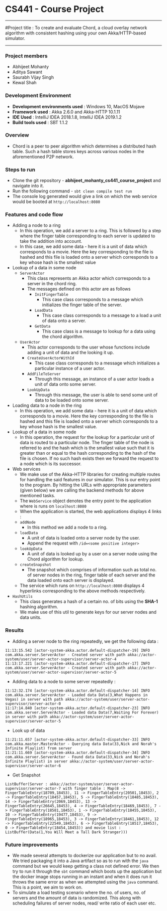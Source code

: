 # CS441 - Course Project

---
#Project title :  To create and evaluate Chord, a cloud overlay network algorithm with consistent hashing using your own Akka/HTTP-based simulator.

---
### Project members
* Abhijeet Mohanty
* Aditya Sawant
* Saurabh Vijay Singh
* Kewal Shah

### Development Environment
* **Development environments used** : Windows 10, MacOS Mojave
* **Framework used** :  Akka 2.6.0 and Akka-HTTP 10.1.11
* **IDE Used** : IntelliJ IDEA 2018.1.8, IntelliJ IDEA 2019.1.2
* **Build tools used** : SBT 1.1.2

### Overview
* Chord is a peer to peer algorithm which determines a distributed hash table. Such a hash table stores keys across various nodes in the aforementioned P2P network.

### Steps to run
* Clone the git repository - **abhijeet_mohanty_cs441_course_project** and navigate into it.
* Run the following command - `sbt clean compile test run`
* The console log generated would give a link on which the web service would be booted at `http://localhost:8080`

### Features and code flow

* Adding a node to a ring
    - In this operation, we add a server to a ring. This is followed by a step where the finger table corresponding to each server is updated to take the addition into account.
    - In this case, we add some data - here it is a unit of data which corresponds to a movie. Here the key corresponding to the file is hashed and this file is loaded onto a server which corresponds to a key whose hash is the smallest value 
* Lookup of a data in some node
    - `ServerActor`
        * This class represents an Akka actor which corresponds to a server in the chord ring.
        * The messages defined on this actor are as follows
            * `InitFingerTable`
                * This case class corresponds to a message which initializes the finger table of the server.
            * `LoadData`
                * This case class corresponds to a message to a load a unit of data onto a server.
            * `GetData`
                * This case class is a message to lookup for a data using the chord algorithm.
    - `UserActor`
        * This actor corresponds to the user whose functions include adding a unit of data and the looking it up.
        * `CreateUserActorWithId`
            * This case class corresponds to a message which initializes a particular instance of a user actor.
        * `AddFileToServer`
            * Through this message, an instance of a user actor loads a unit of data onto some server.
        * `LookUpData`
            * Through this message, the user is able to send some unit of data to be loaded onto some server.
* Loading data to a node in the ring
    * In this operation, we add some data - here it is a unit of data which corresponds to a movie. Here the key corresponding to the file is hashed and this file is loaded onto a server which corresponds to a key whose hash is the smallest value.
* Lookup of a data in some node 
    * In this operation, the request for the lookup for a particular unit of data is routed to a particular node. The finger table of the node is referred to and the hash which is the smallest value such that it is greater than or equal to the hash corresponding to the hash of the file is chosen. If no such hash exists then we forward the request to a node which is its successor.
* Web services
    * We make use of the Akka-HTTP libraries for creating multiple routes for handling the said features in our simulator. This is our entry point to the program. By hitting the URLs with appropriate parameters (given below) we are calling the backend methods for above mentioned tasks.
    * The `WebService` object denotes the entry point to the application where is runs on `localhost:8080`
    * When the application is started, the web applications displays 4 links :
    * `addNode`
        *   In this method we add a node to a ring.
    * `loadData`
        * A unit of data is loaded onto a server node  by the user.
        * Append the request with `/id=<some positive integer>`
    * `lookUpData`
        * A unit of data is looked up by a user on a server node using the Chord algorithm for lookup.
    * `createSnapshot`
        * The snapshot which comprises of information such as total no. of server nodes in the ring, finger table of each server and the data loaded onto each server is displayed.
    * The service which runs on `http://localhost:8080` displays 4 hyperlinks corresponding to the above methods respectively. 
* `HashUtils`
    *  This class generates a hash of a certain no. of bits using the **SHA-1** hashing algorithm. 
    *  We make use of this util to generate keys for our server nodes and data units.

### Results

* Adding a server node to the ring repeatedly, we get the following data :
```
11:13:15.542 [actor-system-akka.actor.default-dispatcher-19] INFO com.akka.server.ServerActor - Created server with path akka://actor-system/user/server-actor-supervisor/server-actor-4
11:13:17.221 [actor-system-akka.actor.default-dispatcher-17] INFO com.akka.server.ServerActor - Created server with path akka://actor-system/user/server-actor-supervisor/server-actor-5
```
* Adding data to a node to some server repeatedly :
```
11:12:32.174 [actor-system-akka.actor.default-dispatcher-14] INFO com.akka.server.ServerActor - Loaded data Data(3,What Happens in Vegas) in server with path akka://actor-system/user/server-actor-supervisor/server-actor-0
11:17:14.840 [actor-system-akka.actor.default-dispatcher-23] INFO com.akka.server.ServerActor - Loaded data Data(7,Waiting For Forever) in server with path akka://actor-system/user/server-actor-supervisor/server-actor-5
```

* Look up of data
```
11:21:11.657 [actor-system-akka.actor.default-dispatcher-33] INFO com.akka.master.MasterActor - Querying data Data(33,Nick and Norah's Infinite Playlist) from server
11:21:11.669 [actor-system-akka.actor.default-dispatcher-34] INFO com.akka.server.ServerActor - Found data Data(33,Nick and Norah's Infinite Playlist) in server akka://actor-system/user/server-actor-supervisor/server-actor-6
```

* Get Snapshot
```
ListBuffer(Server : akka://actor-system/user/server-actor-supervisor/server-actor-7 with finger table : Map(8 -> FingerTableEntry(18709,18453), 11 -> FingerTableEntry(20501,18453), 2 -> FingerTableEntry(18457,18453), 5 -> FingerTableEntry(18485,18453), 14 -> FingerTableEntry(2069,18453), 13 -> FingerTableEntry(26645,18453), 4 -> FingerTableEntry(18469,18453), 7 -> FingerTableEntry(18581,18453), 1 -> FingerTableEntry(18455,18453), 10 -> FingerTableEntry(19477,18453), 9 -> FingerTableEntry(18965,18453), 3 -> FingerTableEntry(18461,18453), 12 -> FingerTableEntry(22549,18453), 6 -> FingerTableEntry(18517,18453), 0 -> FingerTableEntry(18454,18453)) and movie list : ListBuffer(Data(1,You Will Meet a Tall Dark Stranger)))
```
### Future improvements
* We made several attempts to dockerize our application but to no avail. We tried packaging it into a Java artifact so as to run with the `java` command but we would keep getting a class not defined error. We then try to run it through the `sbt` command which boots up the application but the docker image stops running in an instant and when it does run it throws the same error as when we attempted using the `java` command. This is a point, we aim to work on.
* To simulate a load testing scenario where the no. of users, no. of servers and the amount of data is randomized. This along with scheduling failures of server nodes, read/ write ratio of each user etc.


